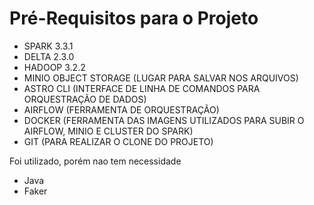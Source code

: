 # Pré-Requisitos para o Projeto
- SPARK 3.3.1
- DELTA 2.3.0
- HADOOP 3.2.2
- MINIO OBJECT STORAGE (LUGAR PARA SALVAR NOS ARQUIVOS)
- ASTRO CLI (INTERFACE DE LINHA DE COMANDOS PARA ORQUESTRAÇÃO DE DADOS)
- AIRFLOW (FERRAMENTA DE ORQUESTRAÇÃO)
- DOCKER (FERRAMENTA DAS IMAGENS UTILIZADOS PARA SUBIR O AIRFLOW, MINIO E CLUSTER DO SPARK)
- GIT (PARA REALIZAR O CLONE DO PROJETO)

Foi utilizado, porém nao tem necessidade 
- Java
- Faker